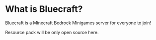 # What is Bluecraft?

Bluecraft is a Minecraft Bedrock Minigames server for everyone to join!

Resource pack will be only open source here.
